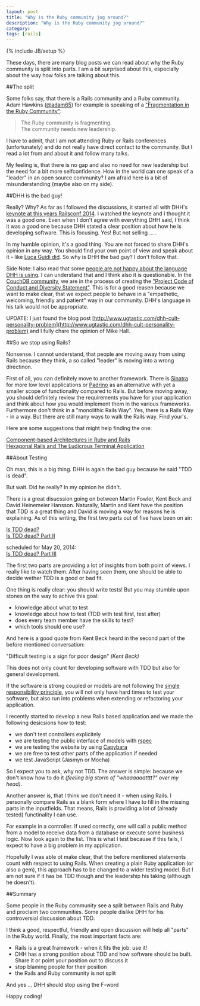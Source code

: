 ```yaml
---
layout: post
title: "Why is the Ruby community jog around?"
description: "Why is the Ruby community jog around?"
category: 
tags: [rails]
---
```

{% include JB/setup %}

These days, there are many blog posts we can read about why the Ruby community is split into parts. I am a bit surprised about this, especially about the way how folks are talking about this.

##The split

Some folks say, that there is a Rails community and a Ruby community. Adam Hawkins ([@adam65](http://twitter.com/adman65)) for example is speaking of a ["Fragmentation in the Ruby Community"](http://hawkins.io/2014/05/fragmentation_in_the_ruby_community/):

> The Ruby community is fragmenting.  
> The community needs new leadership.

I have to admit, that I am not attending Ruby or Rails conferences (unfortunately) and do not really have direct contact to the community. But I read a lot from and about it and follow many talks. 

My feeling is, that there is no gap and also no need for new leadership but the need for a bit more selfconfidence. How in the world can one speak of a "leader" in an open source community? I am afraid here is a bit of misunderstanding (maybe also on my side).

##DHH is the bad guy!

Really? Why? As far as I followed the discussions, it started all with DHH's [keynote at this years Railsconf 2014](https://www.youtube.com/watch?v=9LfmrkyP81M). I watched the keynote and I thought it was a good one. Even when I don't agree with everything DHH said, I think it was a good one because DHH stated a clear position about how he is developing software. This is focusing. Yes! But not selling ... .

In my humble opinion, it's a good thing. You are not forced to share DHH's opinion in any way. You should find your own point of view and speak about it - like [Luca Guidi did](http://lucaguidi.com/2014/05/19/rails-is-not-dead.html). So why is DHH the bad guy? I don't follow that.

Side Note: I also read that some [people are not happy about the language DHH is using](http://codon.com/the-dhh-problem). I can understand that and I think also it is questionable. In the [CouchDB community](http://couchdb.apache.org), we are in the process of creating the ["Project Code of Conduct and Diversity Statement"](https://cwiki.apache.org/confluence/pages/viewpage.action?pageId=41812010). This is for a good reasen because we want to make clear, that we expect people to behave in a "empathetic, welcoming, friendly and patient" way in our community. DHH's language in his talk would not be appropriate.

UPDATE: I just found the blog post [http://www.ugtastic.com/dhh-cult-personality-problem](http://www.ugtastic.com/dhh-cult-personality-problem) and I fully chare the opinion of Mike Hall.

##So we stop using Rails?

Nonsense. I cannot understand, that people are moving away from using Rails because they think, a so called "leader" is moving into a wrong directinon. 

First of all, you can definitely move to another framework. There is [Sinatra](http://www.sinatrarb.com/) for more low level applications or [Padrino](http://www.padrinorb.com/) as an alternative with yet a smaller scope of functionality compared to Rails. But before moving away, you should definitely review the requirements you have for your application and think about how you would implement them in the various frameworks. Furthermore don't think in a "monolithic Rails Way". Yes, there is a Rails Way - in a way. But there are still many ways to walk the Rails way. Find your's.

Here are some suggestions that might help finding the one:

[Component-based Architectures in Ruby and Rails](https://www.youtube.com/watch?v=-54SDanDC00)  
[Hexagonal Rails and The Ludicrous Terminal Application](http://pivotallabs.com/hexagonal-rails-and-the-ludicrous-terminal-application/)  

##About Testing

Oh man, this is a big thing. DHH is again the bad guy because he said "TDD is dead". 

But wait. Did he really? In my opinion he didn't.

There is a great disucssion going on between Martin Fowler, Kent Beck and David Heinemeier Hansson. Naturally, Martin and Kent have the position that TDD is a great thing and David is moving a way for reasons he is explaining. As of this writing, the first two parts out of five have been on air:

[Is TDD dead?](https://www.youtube.com/watch?v=z9quxZsLcfo)  
[Is TDD dead? Part II](https://www.youtube.com/watch?v=JoTB2mcjU7w)  

scheduled for May 20, 2014:  
[Is TDD dead? Part III](https://www.youtube.com/watch?v=YNw4baDz6WA) 

The first two parts are providing a lot of insights from both point of views. I really like to watch them. After having seen them, one should be able to decide wether TDD is a good or bad fit. 

One thing is really clear: you should write tests! But you may stumble upon stones on the way to achive this goal:

* knowledge about what to test
* knowledge about how to test (TDD with test first, test after)
* does every team member have the skills to test?
* which tools should one use?

And here is a good quote from Kent Beck heard in the second part of the before mentioned conversation:

"Difficult testing is a sign for poor design" *(Kent Beck)*

This does not only count for developing software with TDD but also for general development. 

If the software is strong coupled or models are not following the [single responsibility principle](http://en.wikipedia.org/wiki/Single_responsibility_principle), you will not only have hard times to test your software, but also run into problems when extending or refactoring your application. 

I recently started to develop a new Rails based application and we made the following desicsions how to test:

* we don't test controllers explicitely
* we are testing the public interface of models with [rspec](http://rspec.info/)
* we are testing the website by using [Capybara](https://github.com/jnicklas/capybara)
* we are free to test other parts of the application if needed
* we test JavaScript (Jasmyn or Mocha)

So I expect you to ask, why not TDD. The answer is simple: because we don't know how to do it *(feeling big storm of "whaaaaaatttt?" over my head)*. 

Another answer is, that I think we don't need it - when using Rails. I personally compare Rails as a blank form where I have to fill in the missing parts in the inputfields. That means, Rails is providing a lot of (already tested) functinality I can use. 

For example in a controller. If used correctly, one will call a public method from a model to receive data from a database or execute some business logic. Now look again to the list. This is what I test because if this fails, I expect to have a big problem in my application.

Hopefully I was able ot make clear, that the before mentioned statements count with respect to using Rails. When creating a plain Ruby application (or also a gem), this approach has to be changed to a wider testing model. But I am not sure if it has be TDD though and the leadership his taking (although he doesn't).

##Summary

Some people in the Ruby community see a split between Rails and Ruby and proclaim two communities. Some people dislike DHH for his controversial discussion about TDD. 

I think a good, respectful, friendly and open discussion will help all "parts" in the Ruby world. Finally, the most important facts are:

* Rails is a great framework - when it fits the job: use it!
* DHH has a strong position about TDD and how software should be built. Share it or point your position out to discuss it
* stop blaming people for their position
* the Rails and Ruby community is not split

And yes ... DHH should stop using the F-word

Happy coding!



